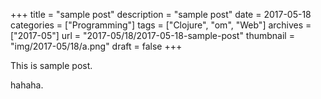 +++
title = "sample post"
description = "sample post"
date = 2017-05-18
categories = ["Programming"]
tags = ["Clojure", "om", "Web"]
archives = ["2017-05"]
url = "2017-05/18/2017-05-18-sample-post"
thumbnail = "img/2017-05/18/a.png"
draft = false
+++

This is sample post.

<!--more-->

hahaha.

